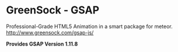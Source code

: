 GreenSock - GSAP
=====================================

Professional-Grade HTML5 Animation in a smart package for meteor.
http://www.greensock.com/gsap-js/

__Provides GSAP Version 1.11.8__
